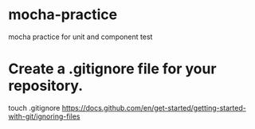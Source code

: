 # mocha-practice
mocha practice for unit and component test

# Create a .gitignore file for your repository.
touch .gitignore
https://docs.github.com/en/get-started/getting-started-with-git/ignoring-files